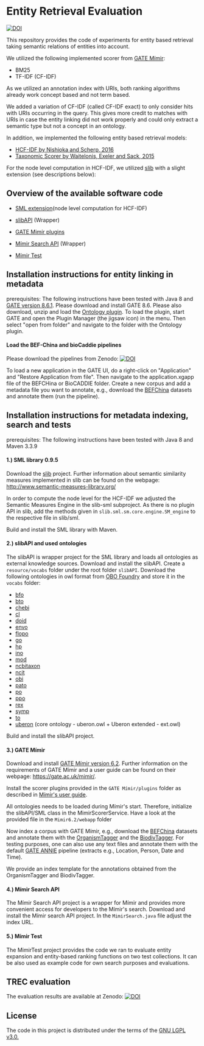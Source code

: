 # Entity Retrieval Evaluation

[![DOI](https://zenodo.org/badge/DOI/10.5281/zenodo.7396799.svg)](https://doi.org/10.5281/zenodo.7396799)

This repository provides the code of experiments for entity based retrieval taking semantic relations of entities into account.

We utilized the following implemented scorer from [GATE Mímir](https://github.com/GateNLP/mimir/):

* BM25
* TF-IDF (CF-IDF)

As we utilized an annotation index with URIs, both ranking algorithms already work concept based and not term based.

We added a variation of CF-IDF (called CF-IDF exact) to only consider hits with URIs occurring in the query. This gives more credit to matches with URIs in case the entity linking did not work properly and could only extract a semantic type but not a concept in an ontology.

In addition, we implemented the following entity based retrieval models:

* [HCF-IDF by Nishioka and Scherp, 2016](https://doi.org/10.1145/2910896.2910898)
* [Taxonomic Scorer by Waitelonis, Exeler and Sack, 2015](https://ceur-ws.org/Vol-1581/)

For the node level computation in HCF-IDF, we utilized [slib](https://github.com/sharispe/slib) with a slight extension (see descriptions below):

## Overview of the available software code

* [SML extension](https://github.com/fusion-jena/entity-retrieval-evaluation/tree/main/slib-sml/src/main/java/slib/sml/sm/core/engine)(node level computation for HCF-IDF)

* [slibAPI](https://github.com/fusion-jena/entity-retrieval-evaluation/tree/main/slibAPI) (Wrapper)

* [GATE Mimír plugins](https://github.com/fusion-jena/entity-retrieval-evaluation/tree/main/Mimir6.2)

* [Mímir Search API](https://github.com/fusion-jena/entity-retrieval-evaluation/tree/main/MimirSearchAPI) (Wrapper)

* [Mímir Test](https://github.com/fusion-jena/entity-retrieval-evaluation/tree/main/MimirTest/mimirTest)


## Installation instructions for entity linking in metadata

prerequisites: The following instructions have been tested with Java 8 and [GATE version 8.6.1](https://gate.ac.uk/). Please download and install GATE 8.6. Please also download, unzip and load the [Ontology plugin](https://github.com/GateNLP/gateplugin-Ontology/releases/tag/v8.5). To load the plugin, start GATE and open the Plugin Manager (the jigsaw icon) in the menu. Then select "open from folder" and navigate to the folder with the Ontology plugin.

#### Load the BEF-China and bioCaddie pipelines

Please download the pipelines from Zenodo:
[![DOI](https://zenodo.org/badge/DOI/10.5281/zenodo.7427283.svg)](https://doi.org/10.5281/zenodo.7427283)

To load a new application in the GATE UI, do a right-click on "Application" and "Restore Application from file". Then navigate to the application.xgapp file of the BEFCHina or BioCADDIE folder. Create a new corpus and add a metadata file you want to annotate, e.g., download the [BEFChina](https://bef-china.com/) datasets and annotate them (run the pipeline). 


## Installation instructions for metadata indexing, search and tests

prerequisites: The following instructions have been tested with Java 8 and Maven 3.3.9


#### 1.) SML library 0.9.5

Download the [slib](https://github.com/sharispe/slib) project. Further information about semantic similarity measures implemented in slib can be found on the webpage: http://www.semantic-measures-library.org/

In order to compute the node level for the HCF-IDF we adjusted the Semantic Measures Engine in the slib-sml subproject. As there is no plugin API in slib, add the methods given in  ``slib.sml.sm.core.engine.SM_engine`` to the respective file in slib/sml.

Build and install the SML library with Maven.

#### 2.) slibAPI and used ontologies

The slibAPI is wrapper project for the SML library and loads all ontologies as external knowledge sources. Download and install the slibAPI. Create a ``resource/vocabs`` folder under the root folder ``slibAPI``. Download the following ontologies in owl format from [OBO Foundry](http://www.obofoundry.org/) and store it in the ``vocabs`` folder: 

* [bfo](http://www.obofoundry.org/ontology/bfo.html)
* [bto](http://www.obofoundry.org/ontology/bto.html)
* [chebi](http://www.obofoundry.org/ontology/chebi.html)
* [cl](http://www.obofoundry.org/ontology/cl.html)
* [doid](http://www.obofoundry.org/ontology/doid.html)
* [envo](http://www.obofoundry.org/ontology/envo.html)
* [flopo](http://www.obofoundry.org/ontology/flopo.html)
* [go](http://www.obofoundry.org/ontology/go.html)
* [hp](http://www.obofoundry.org/ontology/hp.html)
* [ino](http://www.obofoundry.org/ontology/ino.html) 
* [mod](http://www.obofoundry.org/ontology/mod.html)
* [ncbitaxon](http://www.obofoundry.org/ontology/ncbitaxon.html)
* [ncit](http://www.obofoundry.org/ontology/ncit.html)
* [obi](http://www.obofoundry.org/ontology/obi.html)
* [pato](http://www.obofoundry.org/ontology/pato.html)
* [po](http://www.obofoundry.org/ontology/po.html)
* [ppo](http://www.obofoundry.org/ontology/ppo.html)
* [rex](http://www.obofoundry.org/ontology/rex.html)
* [symp](http://www.obofoundry.org/ontology/symp.html)
* [to](http://www.obofoundry.org/ontology/to.html)
* [uberon](http://www.obofoundry.org/ontology/uberon.html) (core ontology - uberon.owl + Uberon extended - ext.owl)

Build and install the slibAPI project.

#### 3.) GATE Mímir

Download and install [GATE Mímir version 6.2](https://github.com/GateNLP/mimir/releases). Further information on the requirements of GATE Mímir and a user guide can be found on their webpage: https://gate.ac.uk/mimir/.

Install the scorer plugins provided in the ``GATE Mímir/plugins`` folder as described in [Mímir's user guide](https://gate.ac.uk/mimir/doc/mimir-guide.pdf). 

All ontologies needs to be loaded during Mímir's start. Therefore, initialize the  slibAPI/SML class in the MimirScorerService. Have a look at the provided file in the ``Mimir6.2/webapp`` folder 

Now index a corpus with GATE Mímir, e.g., download the [BEFChina](https://bef-china.com/) datasets and annotate them with the [OrganismTagger](http://dx.doi.org/10.1093/bioinformatics/btr452) and the [BiodivTagger](https://aclanthology.org/2020.lrec-1.560.pdf).
For testing purposes, one can also use any text files and annotate them with the default [GATE ANNIE](https://gate.ac.uk/ie/annie.html) pipeline (extracts e.g., Location, Person, Date and Time).

We provide an index template for the annotations obtained from the OrganismTagger and BiodivTagger.

#### 4.) Mímir Search API

The Mímir Search API project is a wrapper for Mímir and provides more convenient access for developers to the Mímir's search.
Download and install the Mímir search API project. In the ``MimirSearch.java`` file adjust the index URL.

#### 5.) Mímir Test

The MimirTest project provides the code we ran to evaluate entity expansion and entity-based ranking functions on two test collections. It can be also used as example code for own search purposes and evaluations. 

## TREC evaluation

The evaluation results are available at Zenodo: [![DOI](https://zenodo.org/badge/DOI/10.5281/zenodo.7396781.svg)](https://doi.org/10.5281/zenodo.7396781)

## License
The code in this project is distributed under the terms of the [GNU LGPL v3.0.](https://www.gnu.org/licenses/lgpl-3.0.en.html)
